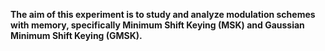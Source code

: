 **The aim of this experiment is to study and analyze modulation schemes with memory, specifically Minimum Shift Keying (MSK) and Gaussian Minimum Shift Keying (GMSK).**

